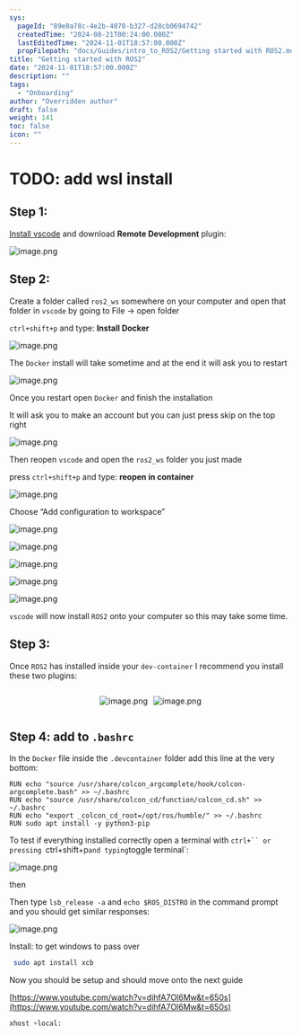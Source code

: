 ```yaml
---
sys:
  pageId: "89e0a78c-4e2b-4070-b327-d28cb0694742"
  createdTime: "2024-08-21T00:24:00.000Z"
  lastEditedTime: "2024-11-01T18:57:00.000Z"
  propFilepath: "docs/Guides/intro_to_ROS2/Getting started with ROS2.md"
title: "Getting started with ROS2"
date: "2024-11-01T18:57:00.000Z"
description: ""
tags:
  - "Onboarding"
author: "Overridden author"
draft: false
weight: 141
toc: false
icon: ""
---
```


# TODO: add wsl install

## Step 1:

[Install vscode](https://code.visualstudio.com/download) and download **Remote Development** plugin:

![image.png](https://prod-files-secure.s3.us-west-2.amazonaws.com/d518164a-d88e-44d1-a4ee-3adb3bd8bce0/efb52993-1881-4a40-b95e-6f020334f022/image.png?X-Amz-Algorithm=AWS4-HMAC-SHA256&X-Amz-Content-Sha256=UNSIGNED-PAYLOAD&X-Amz-Credential=ASIAZI2LB4665D6344L5%2F20250415%2Fus-west-2%2Fs3%2Faws4_request&X-Amz-Date=20250415T121504Z&X-Amz-Expires=3600&X-Amz-Security-Token=IQoJb3JpZ2luX2VjEKT%2F%2F%2F%2F%2F%2F%2F%2F%2F%2FwEaCXVzLXdlc3QtMiJGMEQCIC9674BgbqfnCNr9OdHy0pX9rtU515wPrhGetzt4O81XAiB0S0BmKjgOtMObJU4556SAnepwHpsmw7TcHoCyhlIKYCr%2FAwgtEAAaDDYzNzQyMzE4MzgwNSIMcjmzJqIgYmBxe4CnKtwD1YoRvk4FL77R8Uc%2BUQDQUrcaXItCrTNtouypD%2FhDg%2BQVEpKD%2FryTBSQ2fNaRt7qKuZMbMEiyfgac3ERSNQRClNcz1wkWbGWL%2BOp%2BZeKI%2FnGE59Ef%2FRMHs8%2B0qs8J72MKEaztBsNtlwxZuFdlFEwx4VEHrCZHi2cqvdWi6UbobS1qdFajolsri62Qg2KQMS3OtkRmoiNF10rDjiaZWoT6iDDInFEZWn0ux80x9h8RBUuHJu9uee4GtVzVTW%2FHHOIAlJkkXVzmcV%2FUCDDPB4rLRes8ppTM4TYXpWw%2BIqh7xjEp%2BTmDrwBry5I82mAHAubCP%2FZEzsUvsT8iipP13bP2h%2F667aKmk2z%2BPZFx3GZl5n%2BMXv6fShPxK9nP3Z%2FfvNJBvY7%2BxJDi5JrT1y3FST6NJQAo7rcC56ll1mlKbQPcM3LPhFw5b0AIyqKa2Gp8VF4F78N4APgg2mLSLooXL69%2FI3pQeSEzVnu7AI8tmKEWlL72f4DwwtzQmmCs6DsQEtIne7n8CBkczDJiq3D5IG1to9frie0rDU2ECg8K4CE%2F3p0ZUcwIpNOJ0IGY6f%2F4%2BBfGYgoPcSgJb912nh9zsvu2wkAF5OyjzCkxDCYSdpjXnSi%2B1skyriHOGLMufswwrYv5vwY6pgHxWlX5WaGx2y8y3sO6JUO4TkQp4E9PPK5dGJLs9ZxGzCWthFbaAUd2WY6egs4ArSxYHixy%2BTS%2FXCr8JnttiHpSW3XoGd9sXfagU9ODG0RERdL6C2dLTAb2kiGNQCxei4dMkg%2FvcgxaeL6aD2TKCPK9oyK6Q0bPb9wmNafYD6%2FpeFnee2R3IYFrjBLj1wlCrV%2BMvqb6xWzM4n8ZUiAxIJdR3CKrFsEW&X-Amz-Signature=6304dcdd2a9283c4c500aa3db331655f06443d156f54345f142ba6dbf8bfb52c&X-Amz-SignedHeaders=host&x-id=GetObject)

## Step 2:

Create a folder called `ros2_ws` somewhere on your computer and open that folder in `vscode` by going to File → open folder 

`ctrl+shift+p` and type: **Install Docker**

![image.png](https://prod-files-secure.s3.us-west-2.amazonaws.com/d518164a-d88e-44d1-a4ee-3adb3bd8bce0/2269dc0e-1cd5-47ff-bceb-c04ad9b2eab0/image.png?X-Amz-Algorithm=AWS4-HMAC-SHA256&X-Amz-Content-Sha256=UNSIGNED-PAYLOAD&X-Amz-Credential=ASIAZI2LB4665D6344L5%2F20250415%2Fus-west-2%2Fs3%2Faws4_request&X-Amz-Date=20250415T121504Z&X-Amz-Expires=3600&X-Amz-Security-Token=IQoJb3JpZ2luX2VjEKT%2F%2F%2F%2F%2F%2F%2F%2F%2F%2FwEaCXVzLXdlc3QtMiJGMEQCIC9674BgbqfnCNr9OdHy0pX9rtU515wPrhGetzt4O81XAiB0S0BmKjgOtMObJU4556SAnepwHpsmw7TcHoCyhlIKYCr%2FAwgtEAAaDDYzNzQyMzE4MzgwNSIMcjmzJqIgYmBxe4CnKtwD1YoRvk4FL77R8Uc%2BUQDQUrcaXItCrTNtouypD%2FhDg%2BQVEpKD%2FryTBSQ2fNaRt7qKuZMbMEiyfgac3ERSNQRClNcz1wkWbGWL%2BOp%2BZeKI%2FnGE59Ef%2FRMHs8%2B0qs8J72MKEaztBsNtlwxZuFdlFEwx4VEHrCZHi2cqvdWi6UbobS1qdFajolsri62Qg2KQMS3OtkRmoiNF10rDjiaZWoT6iDDInFEZWn0ux80x9h8RBUuHJu9uee4GtVzVTW%2FHHOIAlJkkXVzmcV%2FUCDDPB4rLRes8ppTM4TYXpWw%2BIqh7xjEp%2BTmDrwBry5I82mAHAubCP%2FZEzsUvsT8iipP13bP2h%2F667aKmk2z%2BPZFx3GZl5n%2BMXv6fShPxK9nP3Z%2FfvNJBvY7%2BxJDi5JrT1y3FST6NJQAo7rcC56ll1mlKbQPcM3LPhFw5b0AIyqKa2Gp8VF4F78N4APgg2mLSLooXL69%2FI3pQeSEzVnu7AI8tmKEWlL72f4DwwtzQmmCs6DsQEtIne7n8CBkczDJiq3D5IG1to9frie0rDU2ECg8K4CE%2F3p0ZUcwIpNOJ0IGY6f%2F4%2BBfGYgoPcSgJb912nh9zsvu2wkAF5OyjzCkxDCYSdpjXnSi%2B1skyriHOGLMufswwrYv5vwY6pgHxWlX5WaGx2y8y3sO6JUO4TkQp4E9PPK5dGJLs9ZxGzCWthFbaAUd2WY6egs4ArSxYHixy%2BTS%2FXCr8JnttiHpSW3XoGd9sXfagU9ODG0RERdL6C2dLTAb2kiGNQCxei4dMkg%2FvcgxaeL6aD2TKCPK9oyK6Q0bPb9wmNafYD6%2FpeFnee2R3IYFrjBLj1wlCrV%2BMvqb6xWzM4n8ZUiAxIJdR3CKrFsEW&X-Amz-Signature=1db6c5953332db4548cb8e1ad154ef89931670abe06a16e6cc0e97492e2ce196&X-Amz-SignedHeaders=host&x-id=GetObject)

The `Docker` install will take sometime and at the end it will ask you to restart

![image.png](https://prod-files-secure.s3.us-west-2.amazonaws.com/d518164a-d88e-44d1-a4ee-3adb3bd8bce0/ed233f78-be33-4b1f-b89c-9c346c0e961e/image.png?X-Amz-Algorithm=AWS4-HMAC-SHA256&X-Amz-Content-Sha256=UNSIGNED-PAYLOAD&X-Amz-Credential=ASIAZI2LB4665D6344L5%2F20250415%2Fus-west-2%2Fs3%2Faws4_request&X-Amz-Date=20250415T121504Z&X-Amz-Expires=3600&X-Amz-Security-Token=IQoJb3JpZ2luX2VjEKT%2F%2F%2F%2F%2F%2F%2F%2F%2F%2FwEaCXVzLXdlc3QtMiJGMEQCIC9674BgbqfnCNr9OdHy0pX9rtU515wPrhGetzt4O81XAiB0S0BmKjgOtMObJU4556SAnepwHpsmw7TcHoCyhlIKYCr%2FAwgtEAAaDDYzNzQyMzE4MzgwNSIMcjmzJqIgYmBxe4CnKtwD1YoRvk4FL77R8Uc%2BUQDQUrcaXItCrTNtouypD%2FhDg%2BQVEpKD%2FryTBSQ2fNaRt7qKuZMbMEiyfgac3ERSNQRClNcz1wkWbGWL%2BOp%2BZeKI%2FnGE59Ef%2FRMHs8%2B0qs8J72MKEaztBsNtlwxZuFdlFEwx4VEHrCZHi2cqvdWi6UbobS1qdFajolsri62Qg2KQMS3OtkRmoiNF10rDjiaZWoT6iDDInFEZWn0ux80x9h8RBUuHJu9uee4GtVzVTW%2FHHOIAlJkkXVzmcV%2FUCDDPB4rLRes8ppTM4TYXpWw%2BIqh7xjEp%2BTmDrwBry5I82mAHAubCP%2FZEzsUvsT8iipP13bP2h%2F667aKmk2z%2BPZFx3GZl5n%2BMXv6fShPxK9nP3Z%2FfvNJBvY7%2BxJDi5JrT1y3FST6NJQAo7rcC56ll1mlKbQPcM3LPhFw5b0AIyqKa2Gp8VF4F78N4APgg2mLSLooXL69%2FI3pQeSEzVnu7AI8tmKEWlL72f4DwwtzQmmCs6DsQEtIne7n8CBkczDJiq3D5IG1to9frie0rDU2ECg8K4CE%2F3p0ZUcwIpNOJ0IGY6f%2F4%2BBfGYgoPcSgJb912nh9zsvu2wkAF5OyjzCkxDCYSdpjXnSi%2B1skyriHOGLMufswwrYv5vwY6pgHxWlX5WaGx2y8y3sO6JUO4TkQp4E9PPK5dGJLs9ZxGzCWthFbaAUd2WY6egs4ArSxYHixy%2BTS%2FXCr8JnttiHpSW3XoGd9sXfagU9ODG0RERdL6C2dLTAb2kiGNQCxei4dMkg%2FvcgxaeL6aD2TKCPK9oyK6Q0bPb9wmNafYD6%2FpeFnee2R3IYFrjBLj1wlCrV%2BMvqb6xWzM4n8ZUiAxIJdR3CKrFsEW&X-Amz-Signature=16edf48843e74de15fbbe2ffb1698f6a77d8393a6e1efde9bf28a0643cee22bc&X-Amz-SignedHeaders=host&x-id=GetObject)

Once you restart open `Docker` and finish the installation

It will ask you to make an account but you can just press skip on the top right

![image.png](https://prod-files-secure.s3.us-west-2.amazonaws.com/d518164a-d88e-44d1-a4ee-3adb3bd8bce0/21010ad9-1659-4fd9-9f59-9932a09b2a3d/image.png?X-Amz-Algorithm=AWS4-HMAC-SHA256&X-Amz-Content-Sha256=UNSIGNED-PAYLOAD&X-Amz-Credential=ASIAZI2LB4665D6344L5%2F20250415%2Fus-west-2%2Fs3%2Faws4_request&X-Amz-Date=20250415T121504Z&X-Amz-Expires=3600&X-Amz-Security-Token=IQoJb3JpZ2luX2VjEKT%2F%2F%2F%2F%2F%2F%2F%2F%2F%2FwEaCXVzLXdlc3QtMiJGMEQCIC9674BgbqfnCNr9OdHy0pX9rtU515wPrhGetzt4O81XAiB0S0BmKjgOtMObJU4556SAnepwHpsmw7TcHoCyhlIKYCr%2FAwgtEAAaDDYzNzQyMzE4MzgwNSIMcjmzJqIgYmBxe4CnKtwD1YoRvk4FL77R8Uc%2BUQDQUrcaXItCrTNtouypD%2FhDg%2BQVEpKD%2FryTBSQ2fNaRt7qKuZMbMEiyfgac3ERSNQRClNcz1wkWbGWL%2BOp%2BZeKI%2FnGE59Ef%2FRMHs8%2B0qs8J72MKEaztBsNtlwxZuFdlFEwx4VEHrCZHi2cqvdWi6UbobS1qdFajolsri62Qg2KQMS3OtkRmoiNF10rDjiaZWoT6iDDInFEZWn0ux80x9h8RBUuHJu9uee4GtVzVTW%2FHHOIAlJkkXVzmcV%2FUCDDPB4rLRes8ppTM4TYXpWw%2BIqh7xjEp%2BTmDrwBry5I82mAHAubCP%2FZEzsUvsT8iipP13bP2h%2F667aKmk2z%2BPZFx3GZl5n%2BMXv6fShPxK9nP3Z%2FfvNJBvY7%2BxJDi5JrT1y3FST6NJQAo7rcC56ll1mlKbQPcM3LPhFw5b0AIyqKa2Gp8VF4F78N4APgg2mLSLooXL69%2FI3pQeSEzVnu7AI8tmKEWlL72f4DwwtzQmmCs6DsQEtIne7n8CBkczDJiq3D5IG1to9frie0rDU2ECg8K4CE%2F3p0ZUcwIpNOJ0IGY6f%2F4%2BBfGYgoPcSgJb912nh9zsvu2wkAF5OyjzCkxDCYSdpjXnSi%2B1skyriHOGLMufswwrYv5vwY6pgHxWlX5WaGx2y8y3sO6JUO4TkQp4E9PPK5dGJLs9ZxGzCWthFbaAUd2WY6egs4ArSxYHixy%2BTS%2FXCr8JnttiHpSW3XoGd9sXfagU9ODG0RERdL6C2dLTAb2kiGNQCxei4dMkg%2FvcgxaeL6aD2TKCPK9oyK6Q0bPb9wmNafYD6%2FpeFnee2R3IYFrjBLj1wlCrV%2BMvqb6xWzM4n8ZUiAxIJdR3CKrFsEW&X-Amz-Signature=d94174584e2c6096c783226cfa4a8a2af08795829ec22bca20a8e5b5f3e45eb1&X-Amz-SignedHeaders=host&x-id=GetObject)

Then reopen `vscode` and open the `ros2_ws` folder you just made

press `ctrl+shift+p` and type: **reopen in container**

![image.png](https://prod-files-secure.s3.us-west-2.amazonaws.com/d518164a-d88e-44d1-a4ee-3adb3bd8bce0/4e93b8c2-41ad-488c-8095-c74205196118/image.png?X-Amz-Algorithm=AWS4-HMAC-SHA256&X-Amz-Content-Sha256=UNSIGNED-PAYLOAD&X-Amz-Credential=ASIAZI2LB4665D6344L5%2F20250415%2Fus-west-2%2Fs3%2Faws4_request&X-Amz-Date=20250415T121504Z&X-Amz-Expires=3600&X-Amz-Security-Token=IQoJb3JpZ2luX2VjEKT%2F%2F%2F%2F%2F%2F%2F%2F%2F%2FwEaCXVzLXdlc3QtMiJGMEQCIC9674BgbqfnCNr9OdHy0pX9rtU515wPrhGetzt4O81XAiB0S0BmKjgOtMObJU4556SAnepwHpsmw7TcHoCyhlIKYCr%2FAwgtEAAaDDYzNzQyMzE4MzgwNSIMcjmzJqIgYmBxe4CnKtwD1YoRvk4FL77R8Uc%2BUQDQUrcaXItCrTNtouypD%2FhDg%2BQVEpKD%2FryTBSQ2fNaRt7qKuZMbMEiyfgac3ERSNQRClNcz1wkWbGWL%2BOp%2BZeKI%2FnGE59Ef%2FRMHs8%2B0qs8J72MKEaztBsNtlwxZuFdlFEwx4VEHrCZHi2cqvdWi6UbobS1qdFajolsri62Qg2KQMS3OtkRmoiNF10rDjiaZWoT6iDDInFEZWn0ux80x9h8RBUuHJu9uee4GtVzVTW%2FHHOIAlJkkXVzmcV%2FUCDDPB4rLRes8ppTM4TYXpWw%2BIqh7xjEp%2BTmDrwBry5I82mAHAubCP%2FZEzsUvsT8iipP13bP2h%2F667aKmk2z%2BPZFx3GZl5n%2BMXv6fShPxK9nP3Z%2FfvNJBvY7%2BxJDi5JrT1y3FST6NJQAo7rcC56ll1mlKbQPcM3LPhFw5b0AIyqKa2Gp8VF4F78N4APgg2mLSLooXL69%2FI3pQeSEzVnu7AI8tmKEWlL72f4DwwtzQmmCs6DsQEtIne7n8CBkczDJiq3D5IG1to9frie0rDU2ECg8K4CE%2F3p0ZUcwIpNOJ0IGY6f%2F4%2BBfGYgoPcSgJb912nh9zsvu2wkAF5OyjzCkxDCYSdpjXnSi%2B1skyriHOGLMufswwrYv5vwY6pgHxWlX5WaGx2y8y3sO6JUO4TkQp4E9PPK5dGJLs9ZxGzCWthFbaAUd2WY6egs4ArSxYHixy%2BTS%2FXCr8JnttiHpSW3XoGd9sXfagU9ODG0RERdL6C2dLTAb2kiGNQCxei4dMkg%2FvcgxaeL6aD2TKCPK9oyK6Q0bPb9wmNafYD6%2FpeFnee2R3IYFrjBLj1wlCrV%2BMvqb6xWzM4n8ZUiAxIJdR3CKrFsEW&X-Amz-Signature=059b2df40d77b43032c3139246ccebb7f00b37c08f10b8a1361c1c4da7735bc7&X-Amz-SignedHeaders=host&x-id=GetObject)

Choose “Add configuration to workspace”

![image.png](https://prod-files-secure.s3.us-west-2.amazonaws.com/d518164a-d88e-44d1-a4ee-3adb3bd8bce0/9560b282-5060-4989-ba37-97e7b2c22476/image.png?X-Amz-Algorithm=AWS4-HMAC-SHA256&X-Amz-Content-Sha256=UNSIGNED-PAYLOAD&X-Amz-Credential=ASIAZI2LB4665D6344L5%2F20250415%2Fus-west-2%2Fs3%2Faws4_request&X-Amz-Date=20250415T121504Z&X-Amz-Expires=3600&X-Amz-Security-Token=IQoJb3JpZ2luX2VjEKT%2F%2F%2F%2F%2F%2F%2F%2F%2F%2FwEaCXVzLXdlc3QtMiJGMEQCIC9674BgbqfnCNr9OdHy0pX9rtU515wPrhGetzt4O81XAiB0S0BmKjgOtMObJU4556SAnepwHpsmw7TcHoCyhlIKYCr%2FAwgtEAAaDDYzNzQyMzE4MzgwNSIMcjmzJqIgYmBxe4CnKtwD1YoRvk4FL77R8Uc%2BUQDQUrcaXItCrTNtouypD%2FhDg%2BQVEpKD%2FryTBSQ2fNaRt7qKuZMbMEiyfgac3ERSNQRClNcz1wkWbGWL%2BOp%2BZeKI%2FnGE59Ef%2FRMHs8%2B0qs8J72MKEaztBsNtlwxZuFdlFEwx4VEHrCZHi2cqvdWi6UbobS1qdFajolsri62Qg2KQMS3OtkRmoiNF10rDjiaZWoT6iDDInFEZWn0ux80x9h8RBUuHJu9uee4GtVzVTW%2FHHOIAlJkkXVzmcV%2FUCDDPB4rLRes8ppTM4TYXpWw%2BIqh7xjEp%2BTmDrwBry5I82mAHAubCP%2FZEzsUvsT8iipP13bP2h%2F667aKmk2z%2BPZFx3GZl5n%2BMXv6fShPxK9nP3Z%2FfvNJBvY7%2BxJDi5JrT1y3FST6NJQAo7rcC56ll1mlKbQPcM3LPhFw5b0AIyqKa2Gp8VF4F78N4APgg2mLSLooXL69%2FI3pQeSEzVnu7AI8tmKEWlL72f4DwwtzQmmCs6DsQEtIne7n8CBkczDJiq3D5IG1to9frie0rDU2ECg8K4CE%2F3p0ZUcwIpNOJ0IGY6f%2F4%2BBfGYgoPcSgJb912nh9zsvu2wkAF5OyjzCkxDCYSdpjXnSi%2B1skyriHOGLMufswwrYv5vwY6pgHxWlX5WaGx2y8y3sO6JUO4TkQp4E9PPK5dGJLs9ZxGzCWthFbaAUd2WY6egs4ArSxYHixy%2BTS%2FXCr8JnttiHpSW3XoGd9sXfagU9ODG0RERdL6C2dLTAb2kiGNQCxei4dMkg%2FvcgxaeL6aD2TKCPK9oyK6Q0bPb9wmNafYD6%2FpeFnee2R3IYFrjBLj1wlCrV%2BMvqb6xWzM4n8ZUiAxIJdR3CKrFsEW&X-Amz-Signature=d6063b301ed94b31d8805d9ee63126933d62aad7d95706684b2758decf04757e&X-Amz-SignedHeaders=host&x-id=GetObject)

![image.png](https://prod-files-secure.s3.us-west-2.amazonaws.com/d518164a-d88e-44d1-a4ee-3adb3bd8bce0/2ee63f81-886b-48e8-a553-dc6e5eac99e4/image.png?X-Amz-Algorithm=AWS4-HMAC-SHA256&X-Amz-Content-Sha256=UNSIGNED-PAYLOAD&X-Amz-Credential=ASIAZI2LB4665D6344L5%2F20250415%2Fus-west-2%2Fs3%2Faws4_request&X-Amz-Date=20250415T121504Z&X-Amz-Expires=3600&X-Amz-Security-Token=IQoJb3JpZ2luX2VjEKT%2F%2F%2F%2F%2F%2F%2F%2F%2F%2FwEaCXVzLXdlc3QtMiJGMEQCIC9674BgbqfnCNr9OdHy0pX9rtU515wPrhGetzt4O81XAiB0S0BmKjgOtMObJU4556SAnepwHpsmw7TcHoCyhlIKYCr%2FAwgtEAAaDDYzNzQyMzE4MzgwNSIMcjmzJqIgYmBxe4CnKtwD1YoRvk4FL77R8Uc%2BUQDQUrcaXItCrTNtouypD%2FhDg%2BQVEpKD%2FryTBSQ2fNaRt7qKuZMbMEiyfgac3ERSNQRClNcz1wkWbGWL%2BOp%2BZeKI%2FnGE59Ef%2FRMHs8%2B0qs8J72MKEaztBsNtlwxZuFdlFEwx4VEHrCZHi2cqvdWi6UbobS1qdFajolsri62Qg2KQMS3OtkRmoiNF10rDjiaZWoT6iDDInFEZWn0ux80x9h8RBUuHJu9uee4GtVzVTW%2FHHOIAlJkkXVzmcV%2FUCDDPB4rLRes8ppTM4TYXpWw%2BIqh7xjEp%2BTmDrwBry5I82mAHAubCP%2FZEzsUvsT8iipP13bP2h%2F667aKmk2z%2BPZFx3GZl5n%2BMXv6fShPxK9nP3Z%2FfvNJBvY7%2BxJDi5JrT1y3FST6NJQAo7rcC56ll1mlKbQPcM3LPhFw5b0AIyqKa2Gp8VF4F78N4APgg2mLSLooXL69%2FI3pQeSEzVnu7AI8tmKEWlL72f4DwwtzQmmCs6DsQEtIne7n8CBkczDJiq3D5IG1to9frie0rDU2ECg8K4CE%2F3p0ZUcwIpNOJ0IGY6f%2F4%2BBfGYgoPcSgJb912nh9zsvu2wkAF5OyjzCkxDCYSdpjXnSi%2B1skyriHOGLMufswwrYv5vwY6pgHxWlX5WaGx2y8y3sO6JUO4TkQp4E9PPK5dGJLs9ZxGzCWthFbaAUd2WY6egs4ArSxYHixy%2BTS%2FXCr8JnttiHpSW3XoGd9sXfagU9ODG0RERdL6C2dLTAb2kiGNQCxei4dMkg%2FvcgxaeL6aD2TKCPK9oyK6Q0bPb9wmNafYD6%2FpeFnee2R3IYFrjBLj1wlCrV%2BMvqb6xWzM4n8ZUiAxIJdR3CKrFsEW&X-Amz-Signature=8e6986e4653883b6647f63c3eb27115831c7641f0128b3d1c033974b77e0d1bf&X-Amz-SignedHeaders=host&x-id=GetObject)

![image.png](https://prod-files-secure.s3.us-west-2.amazonaws.com/d518164a-d88e-44d1-a4ee-3adb3bd8bce0/ae1580b2-b048-407e-aed9-b584224a7a04/image.png?X-Amz-Algorithm=AWS4-HMAC-SHA256&X-Amz-Content-Sha256=UNSIGNED-PAYLOAD&X-Amz-Credential=ASIAZI2LB4665D6344L5%2F20250415%2Fus-west-2%2Fs3%2Faws4_request&X-Amz-Date=20250415T121504Z&X-Amz-Expires=3600&X-Amz-Security-Token=IQoJb3JpZ2luX2VjEKT%2F%2F%2F%2F%2F%2F%2F%2F%2F%2FwEaCXVzLXdlc3QtMiJGMEQCIC9674BgbqfnCNr9OdHy0pX9rtU515wPrhGetzt4O81XAiB0S0BmKjgOtMObJU4556SAnepwHpsmw7TcHoCyhlIKYCr%2FAwgtEAAaDDYzNzQyMzE4MzgwNSIMcjmzJqIgYmBxe4CnKtwD1YoRvk4FL77R8Uc%2BUQDQUrcaXItCrTNtouypD%2FhDg%2BQVEpKD%2FryTBSQ2fNaRt7qKuZMbMEiyfgac3ERSNQRClNcz1wkWbGWL%2BOp%2BZeKI%2FnGE59Ef%2FRMHs8%2B0qs8J72MKEaztBsNtlwxZuFdlFEwx4VEHrCZHi2cqvdWi6UbobS1qdFajolsri62Qg2KQMS3OtkRmoiNF10rDjiaZWoT6iDDInFEZWn0ux80x9h8RBUuHJu9uee4GtVzVTW%2FHHOIAlJkkXVzmcV%2FUCDDPB4rLRes8ppTM4TYXpWw%2BIqh7xjEp%2BTmDrwBry5I82mAHAubCP%2FZEzsUvsT8iipP13bP2h%2F667aKmk2z%2BPZFx3GZl5n%2BMXv6fShPxK9nP3Z%2FfvNJBvY7%2BxJDi5JrT1y3FST6NJQAo7rcC56ll1mlKbQPcM3LPhFw5b0AIyqKa2Gp8VF4F78N4APgg2mLSLooXL69%2FI3pQeSEzVnu7AI8tmKEWlL72f4DwwtzQmmCs6DsQEtIne7n8CBkczDJiq3D5IG1to9frie0rDU2ECg8K4CE%2F3p0ZUcwIpNOJ0IGY6f%2F4%2BBfGYgoPcSgJb912nh9zsvu2wkAF5OyjzCkxDCYSdpjXnSi%2B1skyriHOGLMufswwrYv5vwY6pgHxWlX5WaGx2y8y3sO6JUO4TkQp4E9PPK5dGJLs9ZxGzCWthFbaAUd2WY6egs4ArSxYHixy%2BTS%2FXCr8JnttiHpSW3XoGd9sXfagU9ODG0RERdL6C2dLTAb2kiGNQCxei4dMkg%2FvcgxaeL6aD2TKCPK9oyK6Q0bPb9wmNafYD6%2FpeFnee2R3IYFrjBLj1wlCrV%2BMvqb6xWzM4n8ZUiAxIJdR3CKrFsEW&X-Amz-Signature=136235db6eb13c69679aab88b60dfdd44a6cb62ff7dd280b2310ff53d1ac17cc&X-Amz-SignedHeaders=host&x-id=GetObject)

![image.png](https://prod-files-secure.s3.us-west-2.amazonaws.com/d518164a-d88e-44d1-a4ee-3adb3bd8bce0/53255b28-f75e-430f-b9e3-c0ac8577e42b/image.png?X-Amz-Algorithm=AWS4-HMAC-SHA256&X-Amz-Content-Sha256=UNSIGNED-PAYLOAD&X-Amz-Credential=ASIAZI2LB4665D6344L5%2F20250415%2Fus-west-2%2Fs3%2Faws4_request&X-Amz-Date=20250415T121504Z&X-Amz-Expires=3600&X-Amz-Security-Token=IQoJb3JpZ2luX2VjEKT%2F%2F%2F%2F%2F%2F%2F%2F%2F%2FwEaCXVzLXdlc3QtMiJGMEQCIC9674BgbqfnCNr9OdHy0pX9rtU515wPrhGetzt4O81XAiB0S0BmKjgOtMObJU4556SAnepwHpsmw7TcHoCyhlIKYCr%2FAwgtEAAaDDYzNzQyMzE4MzgwNSIMcjmzJqIgYmBxe4CnKtwD1YoRvk4FL77R8Uc%2BUQDQUrcaXItCrTNtouypD%2FhDg%2BQVEpKD%2FryTBSQ2fNaRt7qKuZMbMEiyfgac3ERSNQRClNcz1wkWbGWL%2BOp%2BZeKI%2FnGE59Ef%2FRMHs8%2B0qs8J72MKEaztBsNtlwxZuFdlFEwx4VEHrCZHi2cqvdWi6UbobS1qdFajolsri62Qg2KQMS3OtkRmoiNF10rDjiaZWoT6iDDInFEZWn0ux80x9h8RBUuHJu9uee4GtVzVTW%2FHHOIAlJkkXVzmcV%2FUCDDPB4rLRes8ppTM4TYXpWw%2BIqh7xjEp%2BTmDrwBry5I82mAHAubCP%2FZEzsUvsT8iipP13bP2h%2F667aKmk2z%2BPZFx3GZl5n%2BMXv6fShPxK9nP3Z%2FfvNJBvY7%2BxJDi5JrT1y3FST6NJQAo7rcC56ll1mlKbQPcM3LPhFw5b0AIyqKa2Gp8VF4F78N4APgg2mLSLooXL69%2FI3pQeSEzVnu7AI8tmKEWlL72f4DwwtzQmmCs6DsQEtIne7n8CBkczDJiq3D5IG1to9frie0rDU2ECg8K4CE%2F3p0ZUcwIpNOJ0IGY6f%2F4%2BBfGYgoPcSgJb912nh9zsvu2wkAF5OyjzCkxDCYSdpjXnSi%2B1skyriHOGLMufswwrYv5vwY6pgHxWlX5WaGx2y8y3sO6JUO4TkQp4E9PPK5dGJLs9ZxGzCWthFbaAUd2WY6egs4ArSxYHixy%2BTS%2FXCr8JnttiHpSW3XoGd9sXfagU9ODG0RERdL6C2dLTAb2kiGNQCxei4dMkg%2FvcgxaeL6aD2TKCPK9oyK6Q0bPb9wmNafYD6%2FpeFnee2R3IYFrjBLj1wlCrV%2BMvqb6xWzM4n8ZUiAxIJdR3CKrFsEW&X-Amz-Signature=615c69ffe2caf811bae4ea488114852ccdd6f1caabd4d18f8595b10b0faa06b2&X-Amz-SignedHeaders=host&x-id=GetObject)

![image.png](https://prod-files-secure.s3.us-west-2.amazonaws.com/d518164a-d88e-44d1-a4ee-3adb3bd8bce0/7c562767-5af9-4ffb-97d1-327bcdf4ee00/image.png?X-Amz-Algorithm=AWS4-HMAC-SHA256&X-Amz-Content-Sha256=UNSIGNED-PAYLOAD&X-Amz-Credential=ASIAZI2LB4665D6344L5%2F20250415%2Fus-west-2%2Fs3%2Faws4_request&X-Amz-Date=20250415T121504Z&X-Amz-Expires=3600&X-Amz-Security-Token=IQoJb3JpZ2luX2VjEKT%2F%2F%2F%2F%2F%2F%2F%2F%2F%2FwEaCXVzLXdlc3QtMiJGMEQCIC9674BgbqfnCNr9OdHy0pX9rtU515wPrhGetzt4O81XAiB0S0BmKjgOtMObJU4556SAnepwHpsmw7TcHoCyhlIKYCr%2FAwgtEAAaDDYzNzQyMzE4MzgwNSIMcjmzJqIgYmBxe4CnKtwD1YoRvk4FL77R8Uc%2BUQDQUrcaXItCrTNtouypD%2FhDg%2BQVEpKD%2FryTBSQ2fNaRt7qKuZMbMEiyfgac3ERSNQRClNcz1wkWbGWL%2BOp%2BZeKI%2FnGE59Ef%2FRMHs8%2B0qs8J72MKEaztBsNtlwxZuFdlFEwx4VEHrCZHi2cqvdWi6UbobS1qdFajolsri62Qg2KQMS3OtkRmoiNF10rDjiaZWoT6iDDInFEZWn0ux80x9h8RBUuHJu9uee4GtVzVTW%2FHHOIAlJkkXVzmcV%2FUCDDPB4rLRes8ppTM4TYXpWw%2BIqh7xjEp%2BTmDrwBry5I82mAHAubCP%2FZEzsUvsT8iipP13bP2h%2F667aKmk2z%2BPZFx3GZl5n%2BMXv6fShPxK9nP3Z%2FfvNJBvY7%2BxJDi5JrT1y3FST6NJQAo7rcC56ll1mlKbQPcM3LPhFw5b0AIyqKa2Gp8VF4F78N4APgg2mLSLooXL69%2FI3pQeSEzVnu7AI8tmKEWlL72f4DwwtzQmmCs6DsQEtIne7n8CBkczDJiq3D5IG1to9frie0rDU2ECg8K4CE%2F3p0ZUcwIpNOJ0IGY6f%2F4%2BBfGYgoPcSgJb912nh9zsvu2wkAF5OyjzCkxDCYSdpjXnSi%2B1skyriHOGLMufswwrYv5vwY6pgHxWlX5WaGx2y8y3sO6JUO4TkQp4E9PPK5dGJLs9ZxGzCWthFbaAUd2WY6egs4ArSxYHixy%2BTS%2FXCr8JnttiHpSW3XoGd9sXfagU9ODG0RERdL6C2dLTAb2kiGNQCxei4dMkg%2FvcgxaeL6aD2TKCPK9oyK6Q0bPb9wmNafYD6%2FpeFnee2R3IYFrjBLj1wlCrV%2BMvqb6xWzM4n8ZUiAxIJdR3CKrFsEW&X-Amz-Signature=0c79301b9e1ba7d5dc3a64605936a10e5ebef089107d031931e316f742de2bcf&X-Amz-SignedHeaders=host&x-id=GetObject)

`vscode` will now install `ROS2` onto your computer so this may take some time.

## Step 3:

Once `ROS2` has installed inside your `dev-container` I recommend you install these two plugins:

<div style="display: flex;flex-direction: row; column-gap:10px; max-width: 630px;justify-content: center;">
<div>

![image.png](https://prod-files-secure.s3.us-west-2.amazonaws.com/d518164a-d88e-44d1-a4ee-3adb3bd8bce0/3fc3d550-5a54-4ba1-ba6b-faa01cdb7369/image.png?X-Amz-Algorithm=AWS4-HMAC-SHA256&X-Amz-Content-Sha256=UNSIGNED-PAYLOAD&X-Amz-Credential=ASIAZI2LB466YNDUH6PH%2F20250415%2Fus-west-2%2Fs3%2Faws4_request&X-Amz-Date=20250415T121507Z&X-Amz-Expires=3600&X-Amz-Security-Token=IQoJb3JpZ2luX2VjEKT%2F%2F%2F%2F%2F%2F%2F%2F%2F%2FwEaCXVzLXdlc3QtMiJGMEQCIDD0ai03EER9MmvB3uJ6qxEOTq6cJIAdlxgx4Cpd81pRAiARuz%2Flc4OtGofqHIsQ5bD3Q67lfuxCwrSFcrBGKzWJDyr%2FAwgtEAAaDDYzNzQyMzE4MzgwNSIM7Qmp5LMh0j32qG4yKtwDqKVi%2FGwcTA%2BqBP1AT4%2Byp3NRo8lP%2BN83eLk%2FZqgijXLB4Jj7dR%2F8MgivwKcU%2FlInq54pZBjlQh1S0tZhKfrdRAl6i7y0xw4iFrjxGQebnr%2BfVFt2EuqFUm7JHSyd9XX9%2BK1q1d2Ssj0XoijTBjHkHTRWRwZ%2F7nm4yMdYUEvBarJPW4KRSI5hHwh0Lrq5%2Fe%2FfYliUhXiyJJPz0QZcp2mco1h2B%2F7b9JZ%2BC8Hel9ohxgvo0gUgyrSvtqPl5ORs22i%2FQh%2B1QuC%2FyLf9YVtzFR2R3fzbnMnEP31cBiERIE7iqUmE%2BoulFHHYDVdvQzYM%2BR%2BtvheN4FDmMnk9ZAKK0Bhel6JoPKcX47rf5jM7Q1ASAfcPNhxbmJi0SeuS%2FKozc7OWF%2BA0F07vAFQgf514DiQTEKQ%2BqMYhaTNbIb%2FQetvZej0yEaoKZTAcLx0MwPidOvGFZd3hr9cuE68oUyvGhll8NS5yFwOx6zkkjXkJOO0m2bHW2xXJRar0LYUU4eVCluOESCugZyzfKy4%2Fj95lyIdO9Rwj5nmB2qO7bE0YDj21vPLSSBrRJXbpXm5G8a0409YTPRUiRLtVhefCpFmQHPAaF1OI7BkH9Ns7AEC8ylZVwmcZTL1M%2Br%2Bzbyx2RHUw%2FIr5vwY6pgEAoLTwp%2B4eXUYas0R28LgAGG%2BjuDKy3bQl%2BcJY4%2F%2BnOibhHcwyd%2BeckpNc7uN1GJ6X%2FSge7UmWIMEMAZKcdsZq5ebn3fTIXNrHEden2Cv%2FOfzKlTn8x5a%2FxfJklc%2FODyLxTwk8tBE1hC%2FLzUzn2BcrfPiF%2FyFWG5kWYeBD%2BFeXWCjudv6UyHtC9jIXNE8I4h%2FVpj3QyJ6%2Fcre%2B6tbRuKZizpP72y1L&X-Amz-Signature=d0f84d0cb4f549cb5116e0e8754e41f3b538e1de8166d4f5ec29c0cf0258f125&X-Amz-SignedHeaders=host&x-id=GetObject)

</div>
<div>

![image.png](https://prod-files-secure.s3.us-west-2.amazonaws.com/d518164a-d88e-44d1-a4ee-3adb3bd8bce0/d994cc66-13c2-4093-a5a3-f84cf4601a82/image.png?X-Amz-Algorithm=AWS4-HMAC-SHA256&X-Amz-Content-Sha256=UNSIGNED-PAYLOAD&X-Amz-Credential=ASIAZI2LB4664LOPBFAI%2F20250415%2Fus-west-2%2Fs3%2Faws4_request&X-Amz-Date=20250415T121507Z&X-Amz-Expires=3600&X-Amz-Security-Token=IQoJb3JpZ2luX2VjEKT%2F%2F%2F%2F%2F%2F%2F%2F%2F%2FwEaCXVzLXdlc3QtMiJGMEQCIDMn1xiuEJSSiCAF9uYmoLKxrsc5dVc3uq2Qf5w8cvnkAiBlKfxFCIZplRrypSkKjy4yozFOcTnDIEyz1%2FwREFWtGCr%2FAwgtEAAaDDYzNzQyMzE4MzgwNSIMeTWdJEuf2JISoAV3KtwDNOIbCsm5eczeADfU3%2FJgB0mkDiL7FF7OpYlVd5UI7jPAFLclKFhrQcPLOZ6RjGg439tUjKP6xS3nrIHuAOEC0wdhJMBRXaNr5EEm2PhlzCGezoUjqM%2Fqx8zr6eR2W8zxricUyCoFI14u6ms7ssHmSXT%2FrIS7t%2B1YOD9zMoWOEZ4CWX3daxej3oEjsrnqw0htdAFdMtraQmNrcJzV6HXGXEWp5mzYhZ4tRf%2B2rJu5Oo3FR8TCi2TTm%2Fy0bFH8eT5zSEvtI%2FaJ4UKFmO0rBTJ%2BB9JAtHALgZSGUP%2FR4d9XmSs8qGshR4Rx6xdSoeQexSkdUXJk1SVgZcrdMqEo96WJHESpjjAjNiow9BDqOnJDprcWUgQK6r%2Bvn0er3FRfXhEIQLco9UHhsJ8kL9CegKr20sbwocltOQmK6XEXIC2RxpXBfggceME%2BlazlFNANASuA77FVIbwni1hPZTxwjwVp2W4EajVj7UtEm1608gZ6Hzlhk7IPhOIkte9X1dfEnCV0e%2BjhbnDxQNTLEFmk%2FqX%2FHSOk7Gm5eNipmSNqjS1a9xNs5WefytP3Lt%2FPygMeFZb5bi1YkZhjy6z6LSbaKnvwFE1Ev6QM6moBwdDQBFBS3V0ClRfzskPapHoNVGcwpov5vwY6pgHue2YD9iGVzpV3iz5EaSx%2FAMAoLuYN%2BMJAF%2B9k8hTU4mNoJHyWgaiOvjJIBZAhJGGMdCFAVYlINnXrMPNgQKcCGaR%2FOQ%2BCyE63t7rOaIgamKqU0Op7q4wOTjk0Wg4%2FpVUBcchMyfr2mjG5oNYOjxtatJ7l5kdJxNJgklCmzVy6tOzvwp9J4%2FznlW%2F1T%2BSytSr%2FzHgeEyzhDMt58MFp2mqO8eTa93%2Bp&X-Amz-Signature=a273dfec9b4965fd065945d98f0a14c0b1e4b3a3fdb6e10f1b6b1a89824fc288&X-Amz-SignedHeaders=host&x-id=GetObject)

</div>
</div>

## Step 4: add to `.bashrc`

In the `Docker` file inside the `.devcontainer` folder add this line at the very bottom: 

```docker
RUN echo "source /usr/share/colcon_argcomplete/hook/colcon-argcomplete.bash" >> ~/.bashrc
RUN echo "source /usr/share/colcon_cd/function/colcon_cd.sh" >> ~/.bashrc
RUN echo "export _colcon_cd_root=/opt/ros/humble/" >> ~/.bashrc
RUN sudo apt install -y python3-pip 
```

To test if everything installed correctly open a terminal with `ctrl+`` or pressing `ctrl+shift+p` and typing `toggle terminal`:

![image.png](https://prod-files-secure.s3.us-west-2.amazonaws.com/d518164a-d88e-44d1-a4ee-3adb3bd8bce0/6a4943d8-b04e-4c02-9a58-775f3384d1a5/image.png?X-Amz-Algorithm=AWS4-HMAC-SHA256&X-Amz-Content-Sha256=UNSIGNED-PAYLOAD&X-Amz-Credential=ASIAZI2LB4665D6344L5%2F20250415%2Fus-west-2%2Fs3%2Faws4_request&X-Amz-Date=20250415T121504Z&X-Amz-Expires=3600&X-Amz-Security-Token=IQoJb3JpZ2luX2VjEKT%2F%2F%2F%2F%2F%2F%2F%2F%2F%2FwEaCXVzLXdlc3QtMiJGMEQCIC9674BgbqfnCNr9OdHy0pX9rtU515wPrhGetzt4O81XAiB0S0BmKjgOtMObJU4556SAnepwHpsmw7TcHoCyhlIKYCr%2FAwgtEAAaDDYzNzQyMzE4MzgwNSIMcjmzJqIgYmBxe4CnKtwD1YoRvk4FL77R8Uc%2BUQDQUrcaXItCrTNtouypD%2FhDg%2BQVEpKD%2FryTBSQ2fNaRt7qKuZMbMEiyfgac3ERSNQRClNcz1wkWbGWL%2BOp%2BZeKI%2FnGE59Ef%2FRMHs8%2B0qs8J72MKEaztBsNtlwxZuFdlFEwx4VEHrCZHi2cqvdWi6UbobS1qdFajolsri62Qg2KQMS3OtkRmoiNF10rDjiaZWoT6iDDInFEZWn0ux80x9h8RBUuHJu9uee4GtVzVTW%2FHHOIAlJkkXVzmcV%2FUCDDPB4rLRes8ppTM4TYXpWw%2BIqh7xjEp%2BTmDrwBry5I82mAHAubCP%2FZEzsUvsT8iipP13bP2h%2F667aKmk2z%2BPZFx3GZl5n%2BMXv6fShPxK9nP3Z%2FfvNJBvY7%2BxJDi5JrT1y3FST6NJQAo7rcC56ll1mlKbQPcM3LPhFw5b0AIyqKa2Gp8VF4F78N4APgg2mLSLooXL69%2FI3pQeSEzVnu7AI8tmKEWlL72f4DwwtzQmmCs6DsQEtIne7n8CBkczDJiq3D5IG1to9frie0rDU2ECg8K4CE%2F3p0ZUcwIpNOJ0IGY6f%2F4%2BBfGYgoPcSgJb912nh9zsvu2wkAF5OyjzCkxDCYSdpjXnSi%2B1skyriHOGLMufswwrYv5vwY6pgHxWlX5WaGx2y8y3sO6JUO4TkQp4E9PPK5dGJLs9ZxGzCWthFbaAUd2WY6egs4ArSxYHixy%2BTS%2FXCr8JnttiHpSW3XoGd9sXfagU9ODG0RERdL6C2dLTAb2kiGNQCxei4dMkg%2FvcgxaeL6aD2TKCPK9oyK6Q0bPb9wmNafYD6%2FpeFnee2R3IYFrjBLj1wlCrV%2BMvqb6xWzM4n8ZUiAxIJdR3CKrFsEW&X-Amz-Signature=065f371e7e5f688b9eaacabf12bd11efe24e9df307f48bce29ce7eaeb8fd2981&X-Amz-SignedHeaders=host&x-id=GetObject)

then 

Then type `lsb_release -a` and `echo $ROS_DISTRO` in the command prompt and you should get similar responses:

![image.png](https://prod-files-secure.s3.us-west-2.amazonaws.com/d518164a-d88e-44d1-a4ee-3adb3bd8bce0/3e635dec-a805-4e85-8b9e-d000e5b71a4e/image.png?X-Amz-Algorithm=AWS4-HMAC-SHA256&X-Amz-Content-Sha256=UNSIGNED-PAYLOAD&X-Amz-Credential=ASIAZI2LB4665D6344L5%2F20250415%2Fus-west-2%2Fs3%2Faws4_request&X-Amz-Date=20250415T121504Z&X-Amz-Expires=3600&X-Amz-Security-Token=IQoJb3JpZ2luX2VjEKT%2F%2F%2F%2F%2F%2F%2F%2F%2F%2FwEaCXVzLXdlc3QtMiJGMEQCIC9674BgbqfnCNr9OdHy0pX9rtU515wPrhGetzt4O81XAiB0S0BmKjgOtMObJU4556SAnepwHpsmw7TcHoCyhlIKYCr%2FAwgtEAAaDDYzNzQyMzE4MzgwNSIMcjmzJqIgYmBxe4CnKtwD1YoRvk4FL77R8Uc%2BUQDQUrcaXItCrTNtouypD%2FhDg%2BQVEpKD%2FryTBSQ2fNaRt7qKuZMbMEiyfgac3ERSNQRClNcz1wkWbGWL%2BOp%2BZeKI%2FnGE59Ef%2FRMHs8%2B0qs8J72MKEaztBsNtlwxZuFdlFEwx4VEHrCZHi2cqvdWi6UbobS1qdFajolsri62Qg2KQMS3OtkRmoiNF10rDjiaZWoT6iDDInFEZWn0ux80x9h8RBUuHJu9uee4GtVzVTW%2FHHOIAlJkkXVzmcV%2FUCDDPB4rLRes8ppTM4TYXpWw%2BIqh7xjEp%2BTmDrwBry5I82mAHAubCP%2FZEzsUvsT8iipP13bP2h%2F667aKmk2z%2BPZFx3GZl5n%2BMXv6fShPxK9nP3Z%2FfvNJBvY7%2BxJDi5JrT1y3FST6NJQAo7rcC56ll1mlKbQPcM3LPhFw5b0AIyqKa2Gp8VF4F78N4APgg2mLSLooXL69%2FI3pQeSEzVnu7AI8tmKEWlL72f4DwwtzQmmCs6DsQEtIne7n8CBkczDJiq3D5IG1to9frie0rDU2ECg8K4CE%2F3p0ZUcwIpNOJ0IGY6f%2F4%2BBfGYgoPcSgJb912nh9zsvu2wkAF5OyjzCkxDCYSdpjXnSi%2B1skyriHOGLMufswwrYv5vwY6pgHxWlX5WaGx2y8y3sO6JUO4TkQp4E9PPK5dGJLs9ZxGzCWthFbaAUd2WY6egs4ArSxYHixy%2BTS%2FXCr8JnttiHpSW3XoGd9sXfagU9ODG0RERdL6C2dLTAb2kiGNQCxei4dMkg%2FvcgxaeL6aD2TKCPK9oyK6Q0bPb9wmNafYD6%2FpeFnee2R3IYFrjBLj1wlCrV%2BMvqb6xWzM4n8ZUiAxIJdR3CKrFsEW&X-Amz-Signature=8fd15628a2fbd6a55baf83e23a3d4b73883cfce7992184d759541dd9ce696002&X-Amz-SignedHeaders=host&x-id=GetObject)

Install:  to get windows to pass over

```bash
 sudo apt install xcb
```

Now you should be setup and should move onto the next guide 

[https://www.youtube.com/watch?v=dihfA7Ol6Mw&t=650s](https://www.youtube.com/watch?v=dihfA7Ol6Mw&t=650s)

```python
xhost +local:
```
